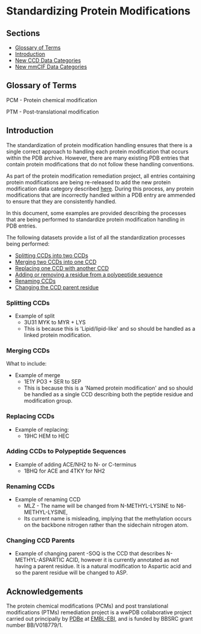 # Standardizing Protein Modifications

## Sections

- [Glossary of Terms](#glossary-of-terms)
- [Introduction](#introduction)
- [New CCD Data Categories](#new-ccd-data-categories)
- [New mmCIF Data Categories](#new-mmcif-data-categories)

## Glossary of Terms

PCM - Protein chemical modification 

PTM - Post-translational modification

## Introduction

The standardization of protein modification handling ensures that there is a single 
correct approach to handling each protein modification that occurs within the PDB 
archive. However, there are many existing PDB entries that contain protein modifications
that do not follow these handling conventions. 

As part of the protein modification remediation project, all entries containing protein 
modifications are being re-released to add the new protein modification data category 
described [here](Protein_modifications.md). During this process, any protein modifications
that are incorrectly handled within a PDB entry are ammended to ensure that they are 
consistently handled. 

In this document, some examples are provided describing the processes that are being 
performed to standardize protein modification handling in PDB entries. 

The following datasets provide a list of all the standardization processes being 
performed:
- [Splitting CCDs into two CCDs](data/summaries/ccds_split.csv)
- [Merging two CCDs into one CCD](data/summaries/ccds_merge.csv)
- [Replacing one CCD with another CCD](data/summaries/ccds_replace.csv)
- [Adding or removing a residue from a polypeptide sequence](data/summaries/ccds_to_add_or_remove_from_peptide_seq.csv)
- [Renaming CCDs](data/summaries/ccds_rename.csv)
- [Changing the CCD parent residue](data/summaries/ccds_change_parent.csv)

### Splitting CCDs

- Example of split
  - 3U31 MYK to MYR + LYS
  - This is because this is 'Lipid/lipid-like' and so should be handled as a linked 
  protein modification.

### Merging CCDs

What to include:
- Example of merge
  - 1E1Y PO3 + SER to SEP
  - This is because this is a 'Named protein modification' and so should be handled as a 
  single CCD describing both the peptide residue and modification group.

### Replacing CCDs

- Example of replacing:
  - 19HC HEM to HEC

### Adding CCDs to Polypeptide Sequences
- Example of adding ACE/NH2 to N- or C-terminus
  - 1BHQ for ACE and 4TKY for NH2
  
### Renaming CCDs
- Example of renaming CCD
  - MLZ - The name will be changed from N-METHYL-LYSINE to N6-METHYL-LYSINE,
  - Its current name is misleading, implying that the methylation occurs on the backbone 
  nitrogen rather than the sidechain nitrogen atom.

### Changing CCD Parents
- Example of changing parent
  -SOQ is the CCD that describes N-METHYL-ASPARTIC ACID, however it is currently 
  annotated as not having a parent residue. It is a natural modification to Aspartic acid 
  and so the parent residue will be changed to ASP.

## Acknowledgements
The protein chemical modifications (PCMs) and post translational modifications (PTMs) 
remediation project is a wwPDB collaborative project carried out principally by 
[PDBe](https://www.ebi.ac.uk/pdbe/) at [EMBL-EBI](https://www.ebi.ac.uk/), and is funded 
by BBSRC grant number BB/V018779/1.
